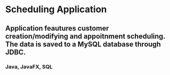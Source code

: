# Scheduling Application
## Application feautures customer creation/modifying and appoitnment scheduling. The data is saved to a MySQL database through JDBC.
### Java, JavaFX, SQL
